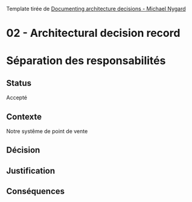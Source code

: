 Template tirée de [Documenting architecture decisions - Michael Nygard](http://thinkrelevance.com/blog/2011/11/15/documenting-architecture-decisions)
# 02 - Architectural decision record

# Séparation des responsabilités

## Status

Accepté

## Contexte

Notre systême de point de vente

## Décision



## Justification



## Conséquences

